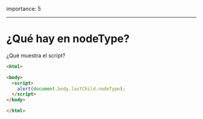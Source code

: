 importance: 5

---

# ¿Qué hay en nodeType?

¿Qué muestra el script?

```html
<html>

<body>
  <script>
    alert(document.body.lastChild.nodeType);
  </script>
</body>

</html>
```
